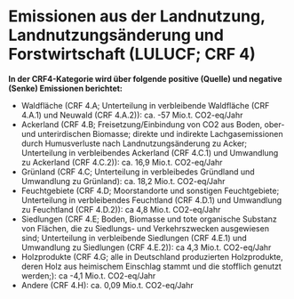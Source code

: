 # Emissionen aus der Landnutzung, Landnutzungsänderung und Forstwirtschaft (LULUCF; CRF 4)


**In der CRF4-Kategorie wird über folgende positive (Quelle) und negative (Senke) Emissionen berichtet:**

- Waldfläche (CRF 4.A; Unterteilung in verbleibende Waldfläche (CRF 4.A.1) und Neuwald (CRF 4.A.2)): ca. -57 Mio.t. CO2-eq/Jahr
- Ackerland (CRF 4.B; Freisetzung/Einbindung von CO2 aus Boden, ober- und unterirdischen Biomasse; direkte und indirekte Lachgasemissionen durch Humusverluste nach Landnutzungsänderung zu Acker; Unterteilung in verbleibendes Ackerland (CRF 4.C.1) und Umwandlung zu Ackerland (CRF 4.C.2)): ca. 16,9 Mio.t. CO2-eq/Jahr
- Grünland (CRF 4.C; Unterteilung in verbleibedes Gründland und Umwandlung zu Grünland): ca. 18,2 Mio.t. CO2-eq/Jahr
- Feuchtgebiete (CRF 4.D; Moorstandorte und sonstigen Feuchtgebiete; Unterteilung in verbleibendes Feuchtland (CRF 4.D.1) und Umwandlung zu Feuchtland (CRF 4.D.2)): ca 4,8 Mio.t. CO2-eq/Jahr
- Siedlungen (CRF 4.E; Boden, Biomasse und tote organische Substanz von Flächen, die zu Siedlungs- und Verkehrszwecken ausgewiesen sind; Unterteilung in verbleibende Siedlungen (CRF 4.E.1) und Umwandlung zu Siedlungen (CRF 4.E.2)): ca 4,3 Mio.t. CO2-eq/Jahr
- Holzprodukte (CRF 4.G; alle in Deutschland produzierten Holzprodukte, deren Holz aus heimischem Einschlag stammt und die stofflich genutzt werden;): ca -4,1 Mio.t. CO2-eq/Jahr
- Andere (CRF 4.H): ca. 0,09 Mio.t. CO2-eq/Jahr


